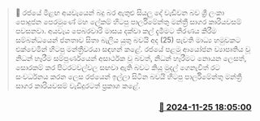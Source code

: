 <p align='center'><b><h2 align='center' title='Don't go digging for treasures, bring the money you said is hidden abroad and develop the country - Sagara'>🏷ඔබතුමාලා නිධන් හාරන්න යන්න එපා, පිටරටවල හංගලා තියෙනවා කියපු සල්ලි ගෙනැවිත් රට සංවර්ධනය කරන්න - සාගර</h2></b></p>
<p align='center'><img src='https://helakuru.sgp1.cdn.digitaloceanspaces.com/esana/images/lib/sagara-kariyawasam-archived.jpg' width='600' alt='Don't go digging for treasures, bring the money you said is hidden abroad and develop the country - Sagara'></p>

>📝 රජයේ මීළඟ අයවැයෙන් බදු බර ඇතුළු සියලු දේ වැඩිවන බව ශ්‍රී ලංකා පොදුජන පෙරමුණේ මහ ලේකම් හිටපු පාර්ලිමේන්තු මන්ත්‍රී සාගර කාරියවසම් පවසනවා.
අයවැය පෙබරවාරි මාසය දක්වා කල් දැමීමට තීරණය කිරීම සම්බන්ධයෙන් ජනතාව සිතා බැලිය යුතු බවයි අද (25) පැවති මාධ්‍ය හමුවකට එක්වෙමින් හිටපු මන්ත්‍රීවරයා සඳහන් කළේ.
රජයේ පළමු ආයෝජන ව්‍යාපෘතිය වූ නිධන් හෑරීම සම්පූර්ණයෙන් අසාර්ථක වූ බවත්, නිධන් හෑරීමට නොයන ලෙසත්, සොරකම් කර පිටරටවල්වල සඟවා ඇති බවට කියූ මුදල් ගෙනැවිත් රට සංවර්ධනය කරන ලෙස රජයෙන් ඉල්ලා සිටින බවයි හිටපු පාර්ලිමේන්තු මන්ත්‍රී සාගර කාරියවසම් වැඩිදුරටත් ප්‍රකාශ කළේ. 


<h3 align='right'><a href='https://www.helakuru.lk/esana/p/105426/'>📅 2024-11-25 18:05:00</a></h3>
